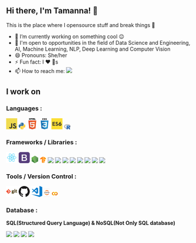 ## Hi there, I'm Tamanna!  👋  


This is the place where I opensource stuff and break things :rofl:

- 🔭 I’m currently working on something cool :wink:
- 💬 I'm open to opportunities in the field of Data Science and Engineering, AI, Machine Learning, NLP, Deep Learning and Computer Vision
- 😄 Pronouns: She/her
- ⚡ Fun fact: I :heart: :dog:s
- 📫 How to reach me:  <a href="mailto:tam.tamanna18@gmail.com"> <img src="https://img.icons8.com/fluent/48/000000/gmail.png" width="3.5%"/> </a>


## I work on


### Languages :

<code><img height="30" src="https://raw.githubusercontent.com/github/explore/80688e429a7d4ef2fca1e82350fe8e3517d3494d/topics/javascript/javascript.png"></code> <img src="https://github.com/tamanna18/tamanna18/blob/main/68747470733a2f2f75706c6f61642e77696b696d656469612e6f72672f77696b6970656469612f636f6d6d6f6e732f7468756d622f632f63332f507974686f6e2d6c6f676f2d6e6f746578742e7376672f37363870782d507974686f6e2d6c6f676f2d6e6f746578742e737.png" width="3.5%"/>
<code><img height="30" src="https://raw.githubusercontent.com/github/explore/80688e429a7d4ef2fca1e82350fe8e3517d3494d/topics/html/html.png"></code>
<code><img height="30" src="https://raw.githubusercontent.com/github/explore/80688e429a7d4ef2fca1e82350fe8e3517d3494d/topics/css/css.png"></code>
<code><img height="30" src="https://raw.githubusercontent.com/github/explore/80688e429a7d4ef2fca1e82350fe8e3517d3494d/topics/es6/es6.png"></code>
 <img src="https://github.com/tamanna18/tamanna18/blob/main/Rlogo.png" width="3.5%"/>
 
 

### Frameworks / Libraries :

<code><img height="30" src="https://raw.githubusercontent.com/github/explore/80688e429a7d4ef2fca1e82350fe8e3517d3494d/topics/react/react.png"></code>
<code><img height="30" src="https://raw.githubusercontent.com/github/explore/80688e429a7d4ef2fca1e82350fe8e3517d3494d/topics/bootstrap/bootstrap.png"></code>
<code><img height="20" src="https://raw.githubusercontent.com/github/explore/80688e429a7d4ef2fca1e82350fe8e3517d3494d/topics/nodejs/nodejs.png"></code>
 <img src="https://github.com/tamanna18/tamanna18/blob/main/1_iDQvKoz7gGHc6YXqvqWWZQ.png" width="3.5%"/>
<code><img height="30" src="https://miro.medium.com/max/1400/0*Iol-C47mo4deMFnE"></code>
<code><img height="30" src="https://i2.wp.com/www.marktechpost.com/wp-content/uploads/2021/04/Screen-Shot-2021-04-22-at-3.25.20-PM.png?fit=1954%2C922&ssl=1"></code>
<code><img height="30" src="https://upload.wikimedia.org/wikipedia/commons/0/05/Scikit_learn_logo_small.svg"></code>
<code><img height="30" src="https://upload.wikimedia.org/wikipedia/commons/thumb/c/c6/PyTorch_logo_black.svg/2880px-PyTorch_logo_black.svg.png"></code>
<code><img height="30" src="https://upload.wikimedia.org/wikipedia/commons/thumb/3/31/NumPy_logo_2020.svg/2560px-NumPy_logo_2020.svg.png"></code>
<code><img height="30" src="https://upload.wikimedia.org/wikipedia/commons/thumb/5/55/Theano_logo.svg/2880px-Theano_logo.svg.png"></code>
<code><img height="30" src="https://upload.wikimedia.org/wikipedia/commons/thumb/e/ed/Pandas_logo.svg/600px-Pandas_logo.svg.png"></code>
<code><img height="30" src="https://upload.wikimedia.org/wikipedia/en/thumb/5/56/Matplotlib_logo.svg/2880px-Matplotlib_logo.svg.png"></code>
<code><img height="30" src=""></code>
<code><img height="30" src=""></code>


### Tools / Version Control :

<code><img height="30" src="https://raw.githubusercontent.com/github/explore/80688e429a7d4ef2fca1e82350fe8e3517d3494d/topics/git/git.png"></code>
<code><img height="30" src="https://raw.githubusercontent.com/github/explore/78df643247d429f6cc873026c0622819ad797942/topics/github/github.png"></code>
<code><img height="30" src="https://raw.githubusercontent.com/github/explore/80688e429a7d4ef2fca1e82350fe8e3517d3494d/topics/visual-studio-code/visual-studio-code.png"></code>
<img src="https://github.com/tamanna18/tamanna18/blob/main/1_XEzukXOEUudcXkyrouu3vw.jpeg" width="3.5%"/>
<img src="https://github.com/tamanna18/tamanna18/blob/main/colab_favicon_256px.png" width="3.5%"/>



### Database :

**SQL(Structured Query Language) & NoSQL(Not Only SQL database)**

<code><img height="30" src="https://cdn.guru99.com/images/1/092119_0810_13BESTFreeD1.png"></code>
<code><img height="30" src="https://cdn.guru99.com/images/1/092119_0810_13BESTFreeD3.png"></code>
<code><img height="30" src="https://cdn.guru99.com/images/1/092119_0810_13BESTFreeD7.png"></code>
<code><img height="30" src="https://cdn.guru99.com/images/1/092119_0810_13BESTFreeD10.png"></code>


